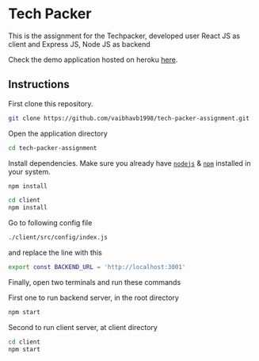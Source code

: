 # Tech Packer

This is the assignment for the Techpacker, developed user React JS as client and Express JS, Node JS as backend

Check the demo application hosted on heroku [here](https://techpacker-filmstrip.herokuapp.com/).

## Instructions

First clone this repository.

```bash
git clone https://github.com/vaibhavb1998/tech-packer-assignment.git
```

Open the application directory

```bash
cd tech-packer-assignment
```

Install dependencies. Make sure you already have [`nodejs`](https://nodejs.org/en/) & [`npm`](https://www.npmjs.com/) installed in your system.

```bash
npm install
```

```bash
cd client
npm install
```

Go to following config file

```bash
./client/src/config/index.js
```

and replace the line with this

```bash
export const BACKEND_URL = 'http://localhost:3001'
```

Finally, open two terminals and run these commands

First one to run backend server, in the root directory

```bash
npm start
```

Second to run client server, at client directory

```bash
cd client
npm start
```
